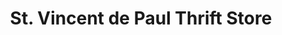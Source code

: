 ---
title: "St. Vincent de Paul Thrift Store"
url: /fenton/st-vincent-de-paul-thrift-store/
shop: charity
---